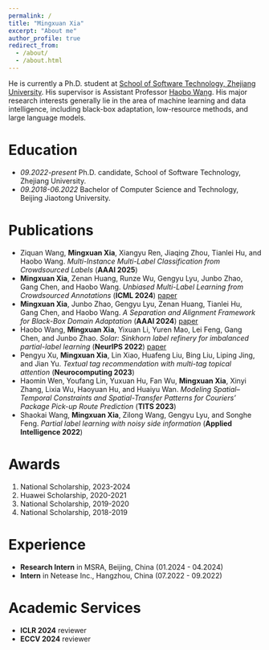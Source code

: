 ```yaml
---
permalink: /
title: "Mingxuan Xia"
excerpt: "About me"
author_profile: true
redirect_from: 
  - /about/
  - /about.html
---
```


He is currently a Ph.D. student at [School of Software Technology, Zhejiang University](http://www.cst.zju.edu.cn/). His supervisor is Assistant Professor [Haobo Wang](https://hbzju.github.io/). His major research interests generally lie in the area of machine learning and data intelligence,
including black-box adaptation, low-resource methods, and large language models. 

Education
======
* *09.2022-present* Ph.D. candidate, School of Software Technology, Zhejiang University.
* *09.2018-06.2022* Bachelor of Computer Science and Technology, Beijing Jiaotong University.

Publications
======
* Ziquan Wang, **Mingxuan Xia**, Xiangyu Ren, Jiaqing Zhou, Tianlei Hu, and Haobo Wang. *Multi-Instance Multi-Label Classification from Crowdsourced Labels* (**AAAI 2025**)
* **Mingxuan Xia**, Zenan Huang, Runze Wu, Gengyu Lyu, Junbo Zhao, Gang Chen, and Haobo Wang. *Unbiased Multi-Label Learning from Crowdsourced Annotations* (**ICML 2024**) [paper](https://openreview.net/pdf?id=bgP8Rxv2eB)
* **Mingxuan Xia**, Junbo Zhao, Gengyu Lyu, Zenan Huang, Tianlei Hu, Gang Chen, and Haobo Wang. *A Separation and Alignment Framework for Black-Box Domain Adaptation* (**AAAI 2024**) [paper](https://ojs.aaai.org/index.php/AAAI/article/download/29532/30884)
* Haobo Wang, **Mingxuan Xia**, Yixuan Li, Yuren Mao, Lei Feng, Gang Chen, and Junbo Zhao. *Solar: Sinkhorn label refinery for imbalanced partial-label learning* (**NeurIPS 2022**) [paper](https://proceedings.neurips.cc/paper_files/paper/2022/file/357a0a771bf65ee07926d6af41b75030-Paper-Conference.pdf)
* Pengyu Xu, **Mingxuan Xia**, Lin Xiao, Huafeng Liu, Bing Liu, Liping Jing, and Jian Yu. *Textual tag recommendation with multi-tag topical attention* (**Neurocomputing 2023**)
* Haomin Wen, Youfang Lin, Yuxuan Hu, Fan Wu, **Mingxuan Xia**, Xinyi Zhang, Lixia Wu, Haoyuan Hu, and Huaiyu Wan. *Modeling Spatial–Temporal Constraints and Spatial-Transfer Patterns for Couriers’ Package Pick-up Route Prediction* (**TITS 2023**)
* Shaokai Wang, **Mingxuan Xia**, Zilong Wang, Gengyu Lyu, and Songhe Feng. *Partial label learning with noisy side information* (**Applied Intelligence 2022**)

Awards
======
1. National Scholarship, 2023-2024
2. Huawei Scholarship, 2020-2021
3. National Scholarship, 2019-2020
4. National Scholarship, 2018-2019

Experience
======
- **Research Intern** in MSRA, Beijing, China (01.2024 - 04.2024)
- **Intern** in Netease Inc., Hangzhou, China (07.2022 - 09.2022)

Academic Services
======
- **ICLR 2024** reviewer
- **ECCV 2024** reviewer
